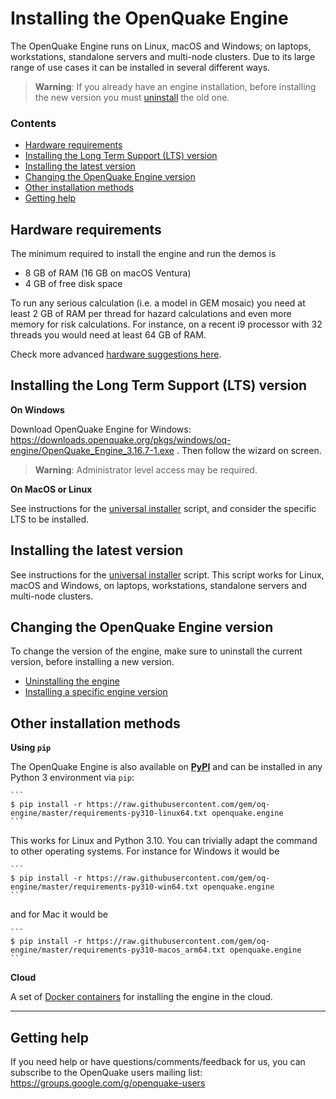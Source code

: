 # Installing the OpenQuake Engine

The OpenQuake Engine runs on Linux, macOS and Windows; on laptops,
workstations, standalone servers and multi-node clusters. Due to its
large range of use cases it can be installed in several different ways.

> **Warning**:
> If you already have an engine installation, before installing the new version you must [uninstall](universal.md#uninstalling-the-engine) the old one.


### Contents

* [Hardware requirements](#hardware-requirements)
* [Installing the Long Term Support (LTS) version](#installing-the-long-term-support-lts-version)
* [Installing the latest version](#installing-the-latest-version)
* [Changing the OpenQuake Engine version](#changing-the-openquake-engine-version)
* [Other installation methods](#other-installation-methods)
* [Getting help](#getting-help)


## Hardware requirements

The minimum required to install the engine and run the demos is

- 8 GB of RAM (16 GB on macOS Ventura)
- 4 GB of free disk space

To run any serious calculation (i.e. a model in GEM mosaic) you need
at least 2 GB of RAM per thread for hazard calculations and even more
memory for risk calculations. For instance, on a recent i9 processor
with 32 threads you would need at least 64 GB of RAM.

Check more advanced [hardware suggestions here](../hardware-suggestions.md).


## Installing the Long Term Support (LTS) version

**On Windows**

  Download OpenQuake Engine for Windows: https://downloads.openquake.org/pkgs/windows/oq-engine/OpenQuake_Engine_3.16.7-1.exe .
  Then follow the wizard on screen.
  > **Warning**:
  > Administrator level access may be required.


**On MacOS or Linux**

  See instructions for the [universal installer](./universal.md) script, and consider the specific LTS to be installed.


## Installing the latest version

See instructions for the [universal installer](./universal.md) script. This script works for Linux, macOS and Windows, on laptops, workstations, standalone servers and multi-node clusters.


## Changing the OpenQuake Engine version
  To change the version of the engine, make sure to uninstall the current version, before installing a new version.
  * [Uninstalling the engine](./universal.md#uninstalling-the-engine)
  * [Installing a specific engine version](./universal.md##installing-a-specific-engine-version)


## Other installation methods

**Using `pip`**

  The OpenQuake Engine is also available on **[PyPI](https://pypi.python.org/pypi/openquake.engine)** and can be installed in any Python 3 environment via `pip`:

    ```
    $ pip install -r https://raw.githubusercontent.com/gem/oq-engine/master/requirements-py310-linux64.txt openquake.engine
    ```
  This works for Linux and Python 3.10. You can trivially adapt the command to other operating systems. For instance for Windows it would be

    ```
    $ pip install -r https://raw.githubusercontent.com/gem/oq-engine/master/requirements-py310-win64.txt openquake.engine
    ```
  and for Mac it would be
  
    ```
    $ pip install -r https://raw.githubusercontent.com/gem/oq-engine/master/requirements-py310-macos_arm64.txt openquake.engine
    ```

**Cloud**

  A set of [Docker containers](docker.md) for installing the engine in the cloud.


***

## Getting help
If you need help or have questions/comments/feedback for us, you can subscribe to the OpenQuake users mailing list: https://groups.google.com/g/openquake-users
